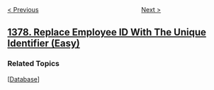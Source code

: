 <!--|This file generated by command(leetcode description); DO NOT EDIT.    |-->
<!--+----------------------------------------------------------------------+-->
<!--|@author    openset <openset.wang@gmail.com>                           |-->
<!--|@link      https://github.com/openset                                 |-->
<!--|@home      https://github.com/openset/leetcode                        |-->
<!--+----------------------------------------------------------------------+-->

[< Previous](../frog-position-after-t-seconds "Frog Position After T Seconds")
　　　　　　　　　　　　　　　　
[Next >](../find-a-corresponding-node-of-a-binary-tree-in-a-clone-of-that-tree "Find a Corresponding Node of a Binary Tree in a Clone of That Tree")

## [1378. Replace Employee ID With The Unique Identifier (Easy)](https://leetcode.com/problems/replace-employee-id-with-the-unique-identifier "使用唯一标识码替换员工ID")



### Related Topics
  [[Database](../../tag/database/README.md)]

